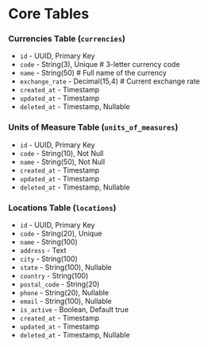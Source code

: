 # Core Tables

### Currencies Table (`currencies`)

-   `id` - UUID, Primary Key
-   `code` - String(3), Unique # 3-letter currency code
-   `name` - String(50) # Full name of the currency
-   `exchange_rate` - Decimal(15,4) # Current exchange rate
-   `created_at` - Timestamp
-   `updated_at` - Timestamp
-   `deleted_at` - Timestamp, Nullable

### Units of Measure Table (`units_of_measures`)

-   `id` - UUID, Primary Key
-   `code` - String(10), Not Null
-   `name` - String(50), Not Null
-   `created_at` - Timestamp
-   `updated_at` - Timestamp
-   `deleted_at` - Timestamp, Nullable

### Locations Table (`locations`)

-   `id` - UUID, Primary Key
-   `code` - String(20), Unique
-   `name` - String(100)
-   `address` - Text
-   `city` - String(100)
-   `state` - String(100), Nullable
-   `country` - String(100)
-   `postal_code` - String(20)
-   `phone` - String(20), Nullable
-   `email` - String(100), Nullable
-   `is_active` - Boolean, Default true
-   `created_at` - Timestamp
-   `updated_at` - Timestamp
-   `deleted_at` - Timestamp, Nullable
